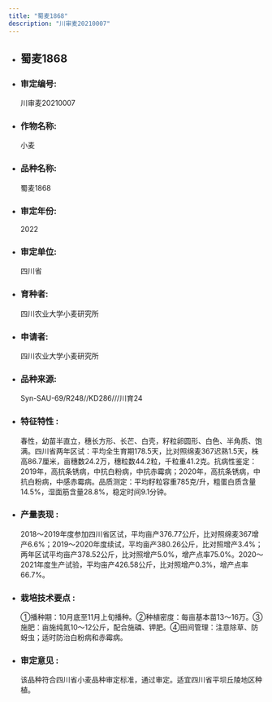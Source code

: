 ```yaml
---
title: "蜀麦1868"
description: "川审麦20210007"
---
```

* ## 蜀麦1868
* ###  审定编号:  
   川审麦20210007

*  ### 作物名称:  
   小麦

*   ###  品种名称: 
    蜀麦1868

*   ### 审定年份: 
    2022

*   ### 审定单位:  
    四川省

*   ### 育种者:  
    四川农业大学小麦研究所

*   ### 申请者:  
    四川农业大学小麦研究所

*   ### 品种来源:  
    Syn-SAU-69/R248//KD286///川育24

*   ### 特征特性 : 
    春性，幼苗半直立，穗长方形、长芒、白壳，籽粒卵圆形、白色、半角质、饱满。四川省两年区试：平均全生育期178.5天，比对照绵麦367迟熟1.5天，株高86.7厘米，亩穗数24.2万，穗粒数44.2粒，千粒重41.2克。抗病性鉴定：2019年，高抗条锈病，中抗白粉病，中抗赤霉病；2020年，高抗条锈病，中抗白粉病，中感赤霉病。品质测定：平均籽粒容重785克/升，粗蛋白质含量14.5%，湿面筋含量28.8%，稳定时间9.1分钟。

*   ### 产量表现 : 
    2018～2019年度参加四川省区试，平均亩产376.77公斤，比对照绵麦367增产6.6%；2019～2020年度续试，平均亩产380.26公斤，比对照增产3.4%；两年区试平均亩产378.52公斤，比对照增产5.0%，增产点率75.0%。2020～2021年度生产试验，平均亩产426.58公斤，比对照增产0.3%，增产点率66.7%。

*   ### 栽培技术要点 : 
    ①播种期：10月底至11月上旬播种。②种植密度：每亩基本苗13～16万。③施肥：亩施纯氮10～12公斤，配合施磷、钾肥。④田间管理：注意除草、防蚜虫；适时防治白粉病和赤霉病。

*   ### 审定意见 : 
    该品种符合四川省小麦品种审定标准，通过审定。适宜四川省平坝丘陵地区种植。
